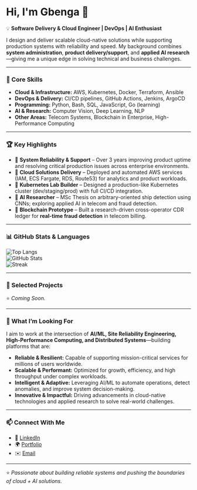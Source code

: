 # Hi, I'm Gbenga 👋  

💡 **Software Delivery & Cloud Engineer | DevOps | AI Enthusiast**  

I design and deliver scalable cloud-native solutions while supporting production systems with reliability and speed. My background combines **system administration**, **product delivery/support**, and **applied AI research**—giving me a unique edge in solving technical and business challenges.  

---

### 🚀 Core Skills  
- **Cloud & Infrastructure:** AWS, Kubernetes, Docker, Terraform, Ansible  
- **DevOps & Delivery:** CI/CD pipelines, GitHub Actions, Jenkins, ArgoCD  
- **Programming:** Python, Bash, SQL, JavaScript, Go (learning)  
- **AI & Research:** Computer Vision, Deep Learning, NLP  
- **Other Areas:** Telecom Systems, Blockchain in Enterprise, High-Performance Computing  

---

### 🏆 Key Highlights  
- 🔹 **System Reliability & Support** – Over 3 years improving product uptime and resolving critical production issues across enterprise environments.  
- 🔹 **Cloud Solutions Delivery** – Deployed and automated AWS services (IAM, ECS Fargate, RDS, Route53) for analytics and product workloads.  
- 🔹 **Kubernetes Lab Builder** – Designed a production-like Kubernetes cluster (dev/staging/prod) with full CI/CD integration.  
- 🔹 **AI Researcher** – MSc Thesis on arbitrary-oriented ship detection using CNNs; exploring applied AI in telecom and fraud detection.  
- 🔹 **Blockchain Prototype** – Built a research-driven cross-operator CDR ledger for **real-time fraud detection** in telecom billing.  

---

### 📊 GitHub Stats & Languages  
![Top Langs](https://github-readme-stats.vercel.app/api/top-langs/?username=jagkt&layout=compact&theme=radical)  
![GitHub Stats](https://github-readme-stats.vercel.app/api?username=jagkt&show_icons=true&theme=radical)  
![Streak](https://github-readme-streak-stats.herokuapp.com/?user=jagkt&theme=radical)  

---

### 📌 Selected Projects  
⭐️ _Coming Soon._
<!---
- **Metabase on AWS ECS Fargate** – Scalable analytics platform connected to PostgreSQL RDS.  
- **End-to-End Kubernetes Lab** – CI/CD integrated multi-environment setup using Terraform + Ansible.  
- **AWS IAM Automation** – IAM roles, policies, and groups automated with Terraform for best practices.  
- **Telecom Blockchain Ledger** – Research prototype for secure, real-time billing/fraud monitoring.  
---->
---

### 🎯 What I’m Looking For  
I aim to work at the intersection of **AI/ML, Site Reliability Engineering, High-Performance Computing, and Distributed Systems**—building platforms that are:  
- **Reliable & Resilient:** Capable of supporting mission-critical services for millions of users worldwide.  
- **Scalable & Performant:** Optimized for growth, efficiency, and high throughput under complex workloads.  
- **Intelligent & Adaptive:** Leveraging AI/ML to automate operations, detect anomalies, and improve system decision-making.  
- **Innovative & Impactful:** Driving advancements in cloud-native technologies and applied research to solve real-world challenges.  
<!---
I’m seeking **cloud engineering / DevOps / SRE opportunities** where I can:  
- Deliver production-ready cloud-native infrastructure  
- Strengthen system reliability and automation  
- Apply AI/ML insights to enterprise and telecom challenges  
---->
---

### 📫 Connect With Me  
- 💼 [LinkedIn](https://linkedin.com/in/gbengakusade)  
- 🌍 [Portfolio](#)  
- ✉️ [Email](#)

---

⭐️ _Passionate about building reliable systems and pushing the boundaries of cloud + AI solutions._


<!---
jagkt/jagkt is a ✨ special ✨ repository because its `README.md` (this file) appears on your GitHub profile.
You can click the Preview link to take a look at your changes.
--->
